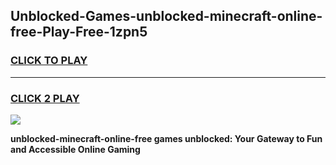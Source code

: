 
## Unblocked-Games-unblocked-minecraft-online-free-Play-Free-1zpn5
<h3>
<a href="https://premium76.site?title=unblocked-minecraft-online-free&ref=17A">CLICK TO PLAY</a></h3>
<hr>

<h3>
<a href="https://premium76.site?title=unblocked-minecraft-online-free&ref=17A">CLICK 2 PLAY</a>
  
</h3>

<a href="https://premium76.site?title=unblocked-minecraft-online-free&ref=17A"><img src="https://clearcache.store/games.png"></a>


**unblocked-minecraft-online-free games unblocked: Your Gateway to Fun and Accessible Online Gaming**
